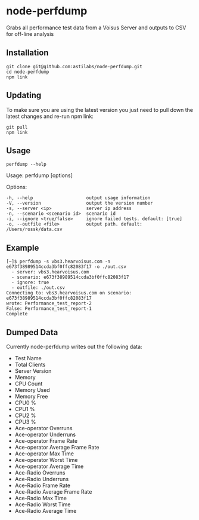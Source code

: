 node-perfdump
=============

Grabs all performance test data from a Voisus Server and outputs to CSV for off-line analysis


## Installation

```
git clone git@github.com:astilabs/node-perfdump.git
cd node-perfdump
npm link
```

## Updating
To make sure you are using the latest version you just need to pull down the latest changes and re-run npm link:
```
git pull
npm link
```

## Usage

```
perfdump --help
```
  Usage: perfdump [options]

  Options:

    -h, --help                    output usage information
    -V, --version                 output the version number
    -s, --server <ip>             server ip address
    -n, --scenario <scenario id>  scenario id
    -i, --ignore <true/false>     ignore failed tests. default: [true]
    -o, --outfile <file>          output path. default: /Users/rossk/data.csv


## Example
```
[~]$ perfdump -s vbs3.hearvoisus.com -n e673f38989514ccda3bf0ffc82083f17 -o ./out.csv
  - server: vbs3.hearvoisus.com
  - scenario: e673f38989514ccda3bf0ffc82083f17
  - ignore: true
  - outfile: ./out.csv
Connecting to: vbs3.hearvoisus.com on scenario: e673f38989514ccda3bf0ffc82083f17
wrote: Performance_test_report-2
False: Performance_test_report-1
Complete
```

## Dumped Data

Currently node-perfdump writes out the following data:

* Test Name
* Total Clients
* Server Version
* Memory
* CPU Count
* Memory Used
* Memory Free
* CPU0 %
* CPU1 %
* CPU2 %
* CPU3 %
* Ace-operator Overruns
* Ace-operator Underruns
* Ace-operator Frame Rate
* Ace-operator Average Frame Rate
* Ace-operator Max Time
* Ace-operator Worst Time
* Ace-operator Average Time
* Ace-Radio Overruns
* Ace-Radio Underruns
* Ace-Radio Frame Rate
* Ace-Radio Average Frame Rate
* Ace-Radio Max Time
* Ace-Radio Worst Time
* Ace-Radio Average Time
